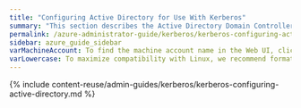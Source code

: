 ```yaml
---
title: "Configuring Active Directory for Use With Kerberos"
summary: "This section describes the Active Directory Domain Controller (DC) configuration changes necessary for enabling NFSv4.1 with Kerberos."
permalink: /azure-administrator-guide/kerberos/kerberos-configuring-active-directory.html
sidebar: azure_guide_sidebar
varMachineAccount: To find the machine account name in the Web UI, click **Cluster > Active Directory** and write down the name under **Machine Account**.
varLowercase: To maximize compatibility with Linux, we recommend formatting SPN entries in lowercase.
---
```


{% include content-reuse/admin-guides/kerberos/kerberos-configuring-active-directory.md %}
